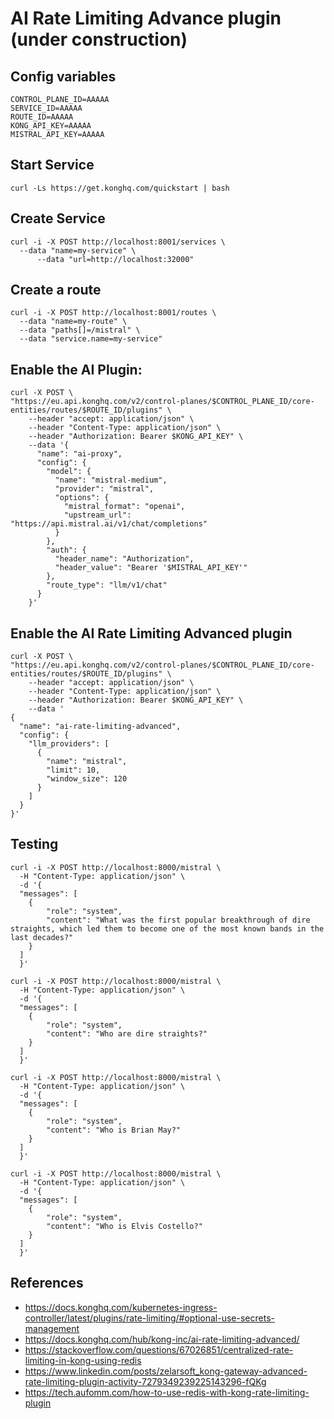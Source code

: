 # AI Rate Limiting Advance plugin (under construction)

## Config variables

```properties
CONTROL_PLANE_ID=AAAAA
SERVICE_ID=AAAAA
ROUTE_ID=AAAAA
KONG_API_KEY=AAAAA
MISTRAL_API_KEY=AAAAA
```
## Start Service

```shell
curl -Ls https://get.konghq.com/quickstart | bash
```

## Create Service

```shell
curl -i -X POST http://localhost:8001/services \
  --data "name=my-service" \
      --data "url=http://localhost:32000"
```

## Create a route

```shell
curl -i -X POST http://localhost:8001/routes \
  --data "name=my-route" \
  --data "paths[]=/mistral" \
  --data "service.name=my-service"
```

## Enable the AI Plugin:

```shell
curl -X POST \
"https://eu.api.konghq.com/v2/control-planes/$CONTROL_PLANE_ID/core-entities/routes/$ROUTE_ID/plugins" \
    --header "accept: application/json" \
    --header "Content-Type: application/json" \
    --header "Authorization: Bearer $KONG_API_KEY" \
    --data '{
      "name": "ai-proxy",
      "config": {
        "model": {
          "name": "mistral-medium",
          "provider": "mistral",
          "options": {
            "mistral_format": "openai",
            "upstream_url": "https://api.mistral.ai/v1/chat/completions"
          }
        },
        "auth": {
          "header_name": "Authorization",
          "header_value": "Bearer '$MISTRAL_API_KEY'"
        },
        "route_type": "llm/v1/chat"
      }
    }'
```

## Enable the AI Rate Limiting Advanced plugin

```shell
curl -X POST \
"https://eu.api.konghq.com/v2/control-planes/$CONTROL_PLANE_ID/core-entities/routes/$ROUTE_ID/plugins" \
    --header "accept: application/json" \
    --header "Content-Type: application/json" \
    --header "Authorization: Bearer $KONG_API_KEY" \
    --data '
{
  "name": "ai-rate-limiting-advanced",
  "config": {
    "llm_providers": [
      {
        "name": "mistral",
        "limit": 10,
        "window_size": 120
      }
    ]
  }
}'
```

## Testing

```shell
curl -i -X POST http://localhost:8000/mistral \
  -H "Content-Type: application/json" \
  -d '{
  "messages": [
    {
        "role": "system",
        "content": "What was the first popular breakthrough of dire straights, which led them to become one of the most known bands in the last decades?"
    }
  ]
  }'
```

```shell
curl -i -X POST http://localhost:8000/mistral \
  -H "Content-Type: application/json" \
  -d '{
  "messages": [
    {
        "role": "system",
        "content": "Who are dire straights?"
    }
  ]
  }'
```

```shell
curl -i -X POST http://localhost:8000/mistral \
  -H "Content-Type: application/json" \
  -d '{
  "messages": [
    {
        "role": "system",
        "content": "Who is Brian May?"
    }
  ]
  }'
```

```shell
curl -i -X POST http://localhost:8000/mistral \
  -H "Content-Type: application/json" \
  -d '{
  "messages": [
    {
        "role": "system",
        "content": "Who is Elvis Costello?"
    }
  ]
  }'
```

## References

- https://docs.konghq.com/kubernetes-ingress-controller/latest/plugins/rate-limiting/#optional-use-secrets-management
- https://docs.konghq.com/hub/kong-inc/ai-rate-limiting-advanced/
- https://stackoverflow.com/questions/67026851/centralized-rate-limiting-in-kong-using-redis
- https://www.linkedin.com/posts/zelarsoft_kong-gateway-advanced-rate-limiting-plugin-activity-7279349239225143296-fQKg
- https://tech.aufomm.com/how-to-use-redis-with-kong-rate-limiting-plugin
